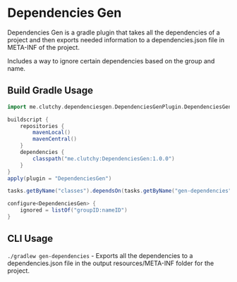 # Dependencies Gen
Dependencies Gen is a gradle plugin that takes all the dependencies of a project and then exports needed information to a dependencies.json file in META-INF of the project.

Includes a way to ignore certain dependencies based on the group and name.

## Build Gradle Usage
``` groovy
import me.clutchy.dependenciesgen.DependenciesGenPlugin.DependenciesGen

buildscript {
    repositories {
        mavenLocal()
        mavenCentral()
    }
    dependencies {
        classpath("me.clutchy:DependenciesGen:1.0.0")
    }
}
apply(plugin = "DependenciesGen")

tasks.getByName("classes").dependsOn(tasks.getByName("gen-dependencies"))

configure<DependenciesGen> {
    ignored = listOf("groupID:nameID")
}
```


## CLI Usage
`./gradlew gen-dependencies` - Exports all the dependencies to a dependencies.json file in the output resources/META-INF folder for the project.